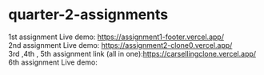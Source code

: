 # quarter-2-assignments

1st assignment Live demo: https://assignment1-footer.vercel.app/ 
<br>
2nd assignment Live demo: https://assignment2-clone0.vercel.app/
<br>
3rd ,4th , 5th assignment link (all in one):https://carsellingclone.vercel.app/
<br>
6th assignment Live demo: 

